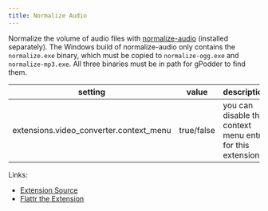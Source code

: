 ```yaml
---
title: Normalize Audio
---
```


Normalize the volume of audio files with [normalize-audio](http://normalize.nongnu.org/) (installed separately).
The Windows build of normalize-audio only contains the `normalize.exe` binary, which must be copied to `normalize-ogg.exe` and `normalize-mp3.exe`.
All three binaries must be in path for gPodder to find them.

| setting                                   | value      | description                                               |
|-------------------------------------------|------------|-----------------------------------------------------------|
| extensions.video\_converter.context\_menu | true/false | you can disable the context menu entry for this extension |

Links:

-   [Extension Source](https://github.com/gpodder/gpodder/blob/master/share/gpodder/extensions/normalize_audio.py)
-   [Flattr the Extension](https://flattr.com/thing/1248762/gPodder-Video-Converter-Extension)
